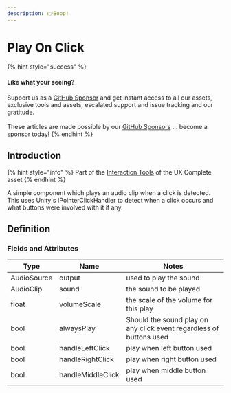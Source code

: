 ```yaml
---
description: 👉Boop!
---
```


# Play On Click

{% hint style="success" %}
#### Like what your seeing?

Support us as a [GitHub Sponsor](../../../where-to-buy/become-a-sponsor.md) and get instant access to all our assets, exclusive tools and assets, escalated support and issue tracking and our gratitude.\
\
These articles are made possible by our [GitHub Sponsors](../../../where-to-buy/become-a-sponsor.md) ... become a sponsor today!
{% endhint %}

## Introduction

{% hint style="info" %}
Part of the [Interaction Tools](../learning/core-concepts/interaction-tools.md) of the UX Complete asset
{% endhint %}

A simple component which plays an audio clip when a click is detected. This uses Unity's IPointerClickHandler to detect when a click occurs and what buttons were involved with it if any.

## Definition

### Fields and Attributes

| Type        | Name              | Notes                                                               |
| ----------- | ----------------- | ------------------------------------------------------------------- |
| AudioSource | output            | used to play the sound                                              |
| AudioClip   | sound             | the sound to be played                                              |
| float       | volumeScale       | the scale of the volume for this play                               |
| bool        | alwaysPlay        | Should the sound play on any click event regardless of buttons used |
| bool        | handleLeftClick   | play when left button used                                          |
| bool        | handleRightClick  | play when right button used                                         |
| bool        | handleMiddleClick | play when middle button used                                        |

